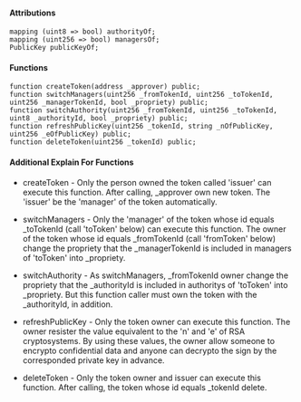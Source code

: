#### Attributions

```
mapping (uint8 => bool) authorityOf;
mapping (uint256 => bool) managersOf;
PublicKey publicKeyOf;
```

#### Functions

```
function createToken(address _approver) public;
function switchManagers(uint256 _fromTokenId, uint256 _toTokenId, uint256 _managerTokenId, bool _propriety) public;
function switchAuthority(uint256 _fromTokenId, uint256 _toTokenId, uint8 _authorityId, bool _propriety) public;
function refreshPublicKey(uint256 _tokenId, string _nOfPublicKey, uint256 _eOfPublicKey) public;
function deleteToken(uint256 _tokenId) public;
```

#### Additional Explain For Functions

* createToken - Only the person owned the token called 'issuer' can execute this function. After calling, \_approver own new token. The 'issuer' be the 'manager' of the token automatically.

* switchManagers - Only the 'manager' of the token whose id equals \_toTokenId (call 'toToken' below) can execute this function. The owner of the token whose id equals \_fromTokenId (call 'fromToken' below) change the propriety that the \_managerTokenId is included in managers of 'toToken' into \_propriety.

* switchAuthority - As switchManagers, \_fromTokenId owner change the propriety that the \_authorityId is included in authoritys of 'toToken' into \_propriety. But this function caller must own the token with the \_authorityId, in addition.

* refreshPublicKey - Only the token owner can execute this function. The owner resister the value equivalent to the 'n' and 'e' of RSA cryptosystems. By using these values, the owner allow someone to encrypto confidential data and anyone can decrypto the sign by the corresponded private key in advance.

* deleteToken - Only the token owner and issuer can execute this function. After calling, the token whose id equals \_tokenId delete.
